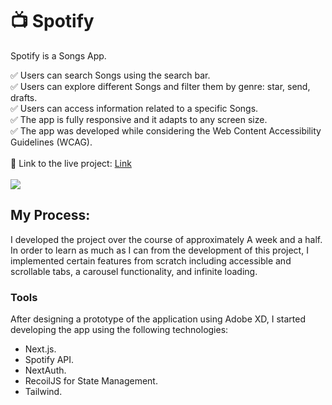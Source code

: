 ﻿# :tv: Spotify

Spotify is a Songs App.

✅ Users can search Songs using the search bar.  
✅ Users can explore different Songs and filter them by genre: star, send, drafts.  
✅ Users can access information related to a specific Songs.  
✅ The app is fully responsive and it adapts to any screen size.  
✅ The app was developed while considering the Web Content Accessibility Guidelines (WCAG).  
<br/>
:link: Link to the live project: [Link](https://spotify-il.vercel.app)  
<br/>
<img src='https://res.cloudinary.com/dirvusyaz/image/upload/v1678454478/spot_vzh9tm.png'/>
<br/>

## My Process:

I developed the project over the course of approximately A week and a half. In order to learn as much as I can from the development of this project, I implemented certain features from scratch including accessible and scrollable tabs, a carousel functionality, and infinite loading.

### Tools

After designing a prototype of the application using Adobe XD, I started developing the app using the following technologies:

- Next.js. 
- Spotify API.
- NextAuth.
- RecoilJS for State Management.
- Tailwind.
